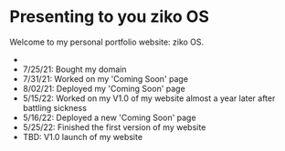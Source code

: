 # Presenting to you ziko OS
Welcome to my personal portfolio website: ziko OS.
<ul>
  <li>
  <li>7/25/21: Bought my domain</li>
  <li>7/31/21: Worked on my 'Coming Soon' page</li>
  <li>8/02/21: Deployed my 'Coming Soon' page</li>
  <li>5/15/22: Worked on my V1.0 of my website almost a year later after battling sickness</li>
  <li>5/16/22: Deployed a new 'Coming Soon' page</li>
  <li>5/25/22: Finished the first version of my website</li>
  <li>TBD: V1.0 launch of my website</li>
 <ul>
